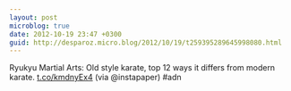 ```yaml
---
layout: post
microblog: true
date: 2012-10-19 23:47 +0300
guid: http://desparoz.micro.blog/2012/10/19/t259395289645998080.html
---
```

Ryukyu Martial Arts: Old style karate, top 12 ways it differs from modern karate. [t.co/kmdnyEx4](http://t.co/kmdnyEx4) (via @instapaper) #adn
